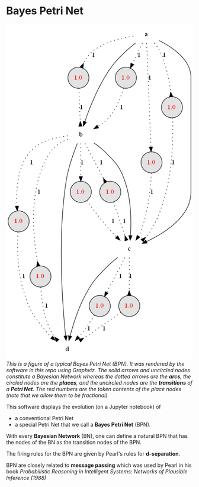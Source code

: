# Bayes Petri Net

![BPN wet grass](pics/BPN_wet_grass.png)
*This is a figure of a typical Bayes Petri Net
(BPN). It was rendered 
by the software in this repo using Graphviz. The solid arrows
and uncircled nodes constitute a Bayesian Network
whereas the dotted arrows are the **arcs**,
the circled nodes are the **places**, and the
uncircled nodes are the **transitions** of a **Petri Net**.
The red numbers are the token contents of 
the place nodes (note that
we allow them to be fractional)*

This software displays the
evolution (on a Jupyter notebook) of
* a conventional Petri Net
* a special
Petri Net that we call a **Bayes Petri Net** (BPN).

With every **Bayesian Network** (BN),
one can define a natural BPN that has the 
nodes of the BN as the transition nodes of the
BPN.

The firing rules for the BPN are 
given by Pearl's rules for **d-separation**.

BPN are closely related to 
**message passing** which was used 
by Pearl in his book *Probabilistic Reasoning in Intelligent Systems: 
Networks of Plausible Inference (1988)*